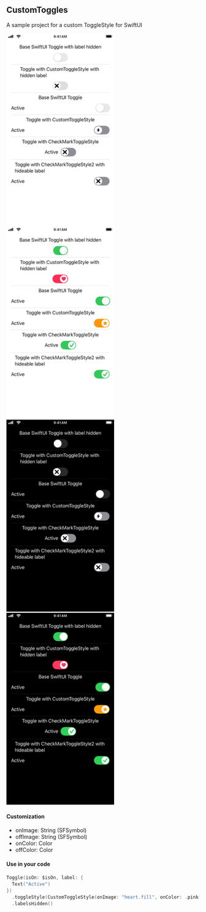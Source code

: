 ## CustomToggles

A sample project for a custom ToggleStyle for SwiftUI

<picture>
<img src="custom_toggle_non-active_light.jpg" height="500px">
</picture>
<picture>
<img src="custom_toggle_active_light.jpg" height="500px">
</picture>

<picture>
<img src="custom_toggle_non-active_dark.jpg" height="500px">
</picture>
<picture>
<img src="custom_toggle_active_dark.jpg" height="500px">
</picture>


#### Customization
- onImage: String (SFSymbol) 
- offImage: String (SFSymbol)
- onColor: Color
- offColor: Color

#### Use in your code
```swift
Toggle(isOn: $isOn, label: {
  Text("Active")
})
  .toggleStyle(CustomToggleStyle(onImage: "heart.fill", onColor: .pink, offColor: .gray.opacity(0.3)))
  .labelsHidden()
```